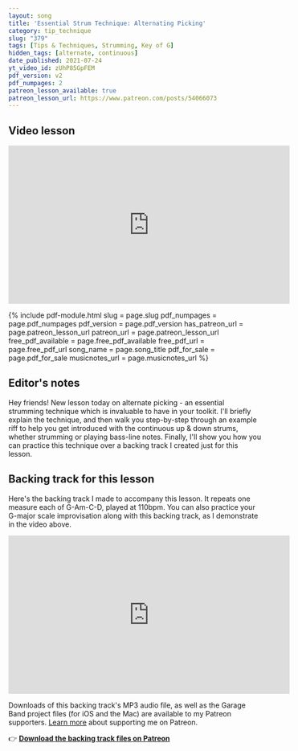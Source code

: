 ```yaml
---
layout: song
title: 'Essential Strum Technique: Alternating Picking'
category: tip_technique
slug: "379"
tags: [Tips & Techniques, Strumming, Key of G]
hidden_tags: [alternate, continuous]
date_published: 2021-07-24
yt_video_id: zUhP85GpFEM
pdf_version: v2
pdf_numpages: 2
patreon_lesson_available: true
patreon_lesson_url: https://www.patreon.com/posts/54066073
---
```





## Video lesson

<iframe width="560" height="315" src="https://www.youtube.com/embed/{{page.yt_video_id}}" frameborder="0" allow="accelerometer; autoplay; encrypted-media; gyroscope; picture-in-picture" allowfullscreen></iframe>

{% include pdf-module.html slug = page.slug pdf_numpages = page.pdf_numpages pdf_version = page.pdf_version has_patreon_url = page.patreon_lesson_url patreon_url = page.patreon_lesson_url free_pdf_available = page.free_pdf_available free_pdf_url = page.free_pdf_url song_name = page.song_title pdf_for_sale = page.pdf_for_sale musicnotes_url = page.musicnotes_url %}

## Editor's notes

Hey friends! New lesson today on alternate picking - an essential strumming technique which is invaluable to have in your toolkit. I'll briefly explain the technique, and then walk you step-by-step through an example riff to help you get introduced with the continuous up & down strums, whether strumming or playing bass-line notes. Finally, I'll show you how you can practice this technique over a backing track I created just for this lesson.

## Backing track for this lesson

Here's the backing track I made to accompany this lesson. It repeats one measure each of G-Am-C-D, played at 110bpm. You can also practice your G-major scale improvisation along with this backing track, as I demonstrate in the video above.

<iframe width="560" height="315" src="https://www.youtube.com/embed/CQbPQ0ssX4s" frameborder="0" allow="accelerometer; autoplay; encrypted-media; gyroscope; picture-in-picture" allowfullscreen></iframe>

Downloads of this backing track's MP3 audio file, as well as the Garage Band project files (for iOS and the Mac) are available to my Patreon supporters. [Learn more](http://patreon.com/songnotes) about supporting me on Patreon.

👉 <strong>[Download the backing track files on Patreon](https://www.patreon.com/posts/54078766)</strong>
